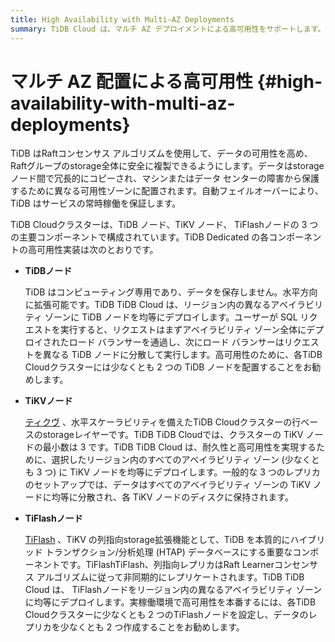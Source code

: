 ```yaml
---
title: High Availability with Multi-AZ Deployments
summary: TiDB Cloud は、マルチ AZ デプロイメントによる高可用性をサポートします。
---
```


# マルチ AZ 配置による高可用性 {#high-availability-with-multi-az-deployments}

TiDB はRaftコンセンサス アルゴリズムを使用して、データの可用性を高め、 Raftグループのstorage全体に安全に複製できるようにします。データはstorageノード間で冗長的にコピーされ、マシンまたはデータ センターの障害から保護するために異なる可用性ゾーンに配置されます。自動フェイルオーバーにより、TiDB はサービスの常時稼働を保証します。

TiDB Cloudクラスターは、TiDB ノード、TiKV ノード、 TiFlashノードの 3 つの主要コンポーネントで構成されています。TiDB Dedicated の各コンポーネントの高可用性実装は次のとおりです。

-   **TiDBノード**

    TiDB はコンピューティング専用であり、データを保存しません。水平方向に拡張可能です。TiDB TiDB Cloud は、リージョン内の異なるアベイラビリティ ゾーンに TiDB ノードを均等にデプロイします。ユーザーが SQL リクエストを実行すると、リクエストはまずアベイラビリティ ゾーン全体にデプロイされたロード バランサーを通過し、次にロード バランサーはリクエストを異なる TiDB ノードに分散して実行します。高可用性のために、各TiDB Cloudクラスターには少なくとも 2 つの TiDB ノードを配置することをお勧めします。

-   **TiKVノード**

    [ティクヴ](https://docs.pingcap.com/tidb/stable/tikv-overview) 、水平スケーラビリティを備えたTiDB Cloudクラスターの行ベースのstorageレイヤーです。TiDB TiDB Cloudでは、クラスターの TiKV ノードの最小数は 3 です。TiDB TiDB Cloud は、耐久性と高可用性を実現するために、選択したリージョン内のすべてのアベイラビリティ ゾーン (少なくとも 3 つ) に TiKV ノードを均等にデプロイします。一般的な 3 つのレプリカのセットアップでは、データはすべてのアベイラビリティ ゾーンの TiKV ノードに均等に分散され、各 TiKV ノードのディスクに保持されます。

-   **TiFlashノード**

    [TiFlash](https://docs.pingcap.com/tidb/stable/tiflash-overview) 、TiKV の列指向storage拡張機能として、TiDB を本質的にハイブリッド トランザクション/分析処理 (HTAP) データベースにする重要なコンポーネントです。TiFlashTiFlash、列指向レプリカはRaft Learnerコンセンサス アルゴリズムに従って非同期的にレプリケートされます。TiDB TiDB Cloud は、 TiFlashノードをリージョン内の異なるアベイラビリティ ゾーンに均等にデプロイします。実稼働環境で高可用性を本番するには、各TiDB Cloudクラスターに少なくとも 2 つのTiFlashノードを設定し、データのレプリカを少なくとも 2 つ作成することをお勧めします。
